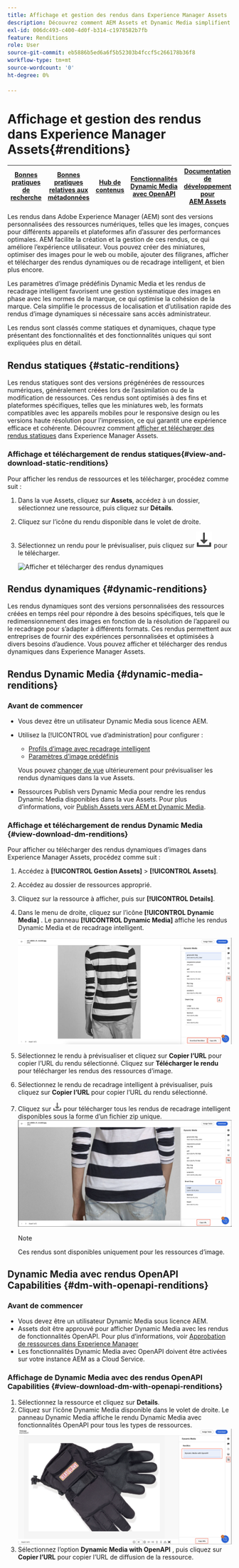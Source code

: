 ```yaml
---
title: Affichage et gestion des rendus dans Experience Manager Assets
description: Découvrez comment AEM Assets et Dynamic Media simplifient la gestion efficace des images avec des rendus d’image statiques et dynamiques.
exl-id: 006dc493-c400-4d0f-b314-c1978582b7fb
feature: Renditions
role: User
source-git-commit: eb5886b5ed6a6f5b52303b4fccf5c266178b36f8
workflow-type: tm+mt
source-wordcount: '0'
ht-degree: 0%

---
```


# Affichage et gestion des rendus dans Experience Manager Assets{#renditions}

| [Bonnes pratiques de recherche](/help/assets/search-best-practices.md) | [Bonnes pratiques relatives aux métadonnées](/help/assets/metadata-best-practices.md) | [Hub de contenus](/help/assets/product-overview.md) | [Fonctionnalités Dynamic Media avec OpenAPI](/help/assets/dynamic-media-open-apis-overview.md) | [Documentation de développement pour AEM Assets](https://developer.adobe.com/experience-cloud/experience-manager-apis/) |
| ------------- | --------------------------- |---------|----|-----|

Les rendus dans Adobe Experience Manager (AEM) sont des versions personnalisées des ressources numériques, telles que les images, conçues pour différents appareils et plateformes afin d’assurer des performances optimales. AEM facilite la création et la gestion de ces rendus, ce qui améliore l’expérience utilisateur. Vous pouvez créer des miniatures, optimiser des images pour le web ou mobile, ajouter des filigranes, afficher et télécharger des rendus dynamiques ou de recadrage intelligent, et bien plus encore.

Les paramètres d’image prédéfinis Dynamic Media et les rendus de recadrage intelligent favorisent une gestion systématique des images en phase avec les normes de la marque, ce qui optimise la cohésion de la marque. Cela simplifie le processus de localisation et d’utilisation rapide des rendus d’image dynamiques si nécessaire sans accès administrateur.

Les rendus sont classés comme statiques et dynamiques, chaque type présentant des fonctionnalités et des fonctionnalités uniques qui sont expliquées plus en détail.

## Rendus statiques {#static-renditions}

Les rendus statiques sont des versions prégénérées de ressources numériques, généralement créées lors de l’assimilation ou de la modification de ressources. Ces rendus sont optimisés à des fins et plateformes spécifiques, telles que les miniatures web, les formats compatibles avec les appareils mobiles pour le responsive design ou les versions haute résolution pour l’impression, ce qui garantit une expérience efficace et cohérente.
Découvrez comment [afficher et télécharger des rendus statiques](#view-and-download-static-renditions) dans Experience Manager Assets.

### Affichage et téléchargement de rendus statiques{#view-and-download-static-renditions}

Pour afficher les rendus de ressources et les télécharger, procédez comme suit :

1. Dans la vue Assets, cliquez sur **Assets**, accédez à un dossier, sélectionnez une ressource, puis cliquez sur **Détails**.
1. Cliquez sur l’icône du rendu disponible dans le volet de droite.
1. Sélectionnez un rendu pour le prévisualiser, puis cliquez sur ![icône de téléchargement](/help/assets/assets/download-icon.svg) pour le télécharger.

   ![ Afficher et télécharger des rendus dynamiques](/help/assets/assets/view-download-static-rendition.png)

## Rendus dynamiques {#dynamic-renditions}

Les rendus dynamiques sont des versions personnalisées des ressources créées en temps réel pour répondre à des besoins spécifiques, tels que le redimensionnement des images en fonction de la résolution de l’appareil ou le recadrage pour s’adapter à différents formats.
Ces rendus permettent aux entreprises de fournir des expériences personnalisées et optimisées à divers besoins d’audience. Vous pouvez afficher et télécharger des rendus dynamiques dans Experience Manager Assets.

## Rendus Dynamic Media {#dynamic-media-renditions}

### Avant de commencer

* Vous devez être un utilisateur Dynamic Media sous licence AEM.
* Utilisez la [!UICONTROL vue d’administration] pour configurer :
   * [Profils d’image avec recadrage intelligent](/help/assets/dynamic-media/image-profiles.md#creating-image-profiles)
   * [Paramètres d’image prédéfinis](/help/assets/dynamic-media/managing-image-presets.md)

  Vous pouvez [changer de vue](/help/assets/assets-view-introduction.md#how-to-access-assets-view) ultérieurement pour prévisualiser les rendus dynamiques dans la vue Assets.
* Ressources Publish vers Dynamic Media pour rendre les rendus Dynamic Media disponibles dans la vue Assets. Pour plus d’informations, voir [Publish Assets vers AEM et Dynamic Media](https://experienceleague.adobe.com/en/docs/experience-manager-cloud-service/content/assets/assets-view/publish-assets-to-aem-and-dm).


### Affichage et téléchargement de rendus Dynamic Media {#view-download-dm-renditions}

Pour afficher ou télécharger des rendus dynamiques d’images dans Experience Manager Assets, procédez comme suit :

1. Accédez à **[!UICONTROL Gestion Assets]** > **[!UICONTROL Assets]**.

1. Accédez au dossier de ressources approprié.

1. Cliquez sur la ressource à afficher, puis sur **[!UICONTROL Details]**.

1. Dans le menu de droite, cliquez sur l’icône **[!UICONTROL Dynamic Media]** . Le panneau **[!UICONTROL Dynamic Media]** affiche les rendus Dynamic Media et de recadrage intelligent.

   ![Rendus dynamiques](/help/assets/assets/dm-scene7-renditions.png)
   <!-- ![dynamic renditions](assets/preset_smart_crop_view.png) -->

1. Sélectionnez le rendu à prévisualiser et cliquez sur **Copier l’URL** pour copier l’URL du rendu sélectionné. Cliquez sur **Télécharger le rendu** pour télécharger les rendus des ressources d’image.
1. Sélectionnez le rendu de recadrage intelligent à prévisualiser, puis cliquez sur **Copier l’URL** pour copier l’URL du rendu sélectionné.
1. Cliquez sur ![icône de téléchargement](assets/do-not-localize/download-icon.png) pour télécharger tous les rendus de recadrage intelligent disponibles sous la forme d’un fichier zip unique.
   ![Icône de téléchargement](/help/assets/assets/smartcrop-rendition.png)

   >[!NOTE]
   >
   >Ces rendus sont disponibles uniquement pour les ressources d’image.

## Dynamic Media avec rendus OpenAPI Capabilities {#dm-with-openapi-renditions}

### Avant de commencer

* Vous devez être un utilisateur Dynamic Media sous licence AEM.
* Assets doit être approuvé pour afficher Dynamic Media avec les rendus de fonctionnalités OpenAPI. Pour plus d’informations, voir [Approbation de ressources dans Experience Manager](/help/assets/approve-assets.md#copy-delivery-url-approved-assets)
* Les fonctionnalités Dynamic Media avec OpenAPI doivent être activées sur votre instance AEM as a Cloud Service.

### Affichage de Dynamic Media avec des rendus OpenAPI Capabilities {#view-download-dm-with-openapi-renditions}

1. Sélectionnez la ressource et cliquez sur **Details**.
1. Cliquez sur l’icône Dynamic Media disponible dans le volet de droite. Le panneau Dynamic Media affiche le rendu Dynamic Media avec fonctionnalités OpenAPI pour tous les types de ressources.
   ![Icône de téléchargement](/help/assets/assets/dm-with-open-api-copy-url.png)
1. Sélectionnez l’option **Dynamic Media with OpenAPI** , puis cliquez sur **Copier l’URL** pour copier l’URL de diffusion de la ressource.


